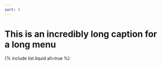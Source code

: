 ```yaml
---
sort: 5
---
```


# This is an incredibly long caption for a long menu

{% include list.liquid all=true %}
